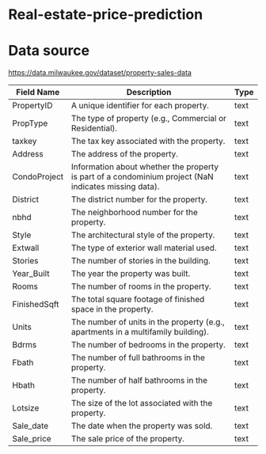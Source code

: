 # Real-estate-price-prediction

# Data source
https://data.milwaukee.gov/dataset/property-sales-data

| Field Name    | Description                                                    | Type  |
|---------------|----------------------------------------------------------------|-------|
| PropertyID    | A unique identifier for each property.                         | text  |
| PropType      | The type of property (e.g., Commercial or Residential).        | text  |
| taxkey        | The tax key associated with the property.                      | text  |
| Address       | The address of the property.                                   | text  |
| CondoProject  | Information about whether the property is part of a condominium project (NaN indicates missing data). | text  |
| District      | The district number for the property.                          | text  |
| nbhd          | The neighborhood number for the property.                      | text  |
| Style         | The architectural style of the property.                       | text  |
| Extwall       | The type of exterior wall material used.                       | text  |
| Stories       | The number of stories in the building.                         | text  |
| Year_Built    | The year the property was built.                               | text  |
| Rooms         | The number of rooms in the property.                            | text  |
| FinishedSqft  | The total square footage of finished space in the property.    | text  |
| Units         | The number of units in the property (e.g., apartments in a multifamily building). | text  |
| Bdrms         | The number of bedrooms in the property.                        | text  |
| Fbath         | The number of full bathrooms in the property.                  | text  |
| Hbath         | The number of half bathrooms in the property.                  | text  |
| Lotsize       | The size of the lot associated with the property.              | text  |
| Sale_date     | The date when the property was sold.                           | text  |
| Sale_price    | The sale price of the property.                                | text  |
